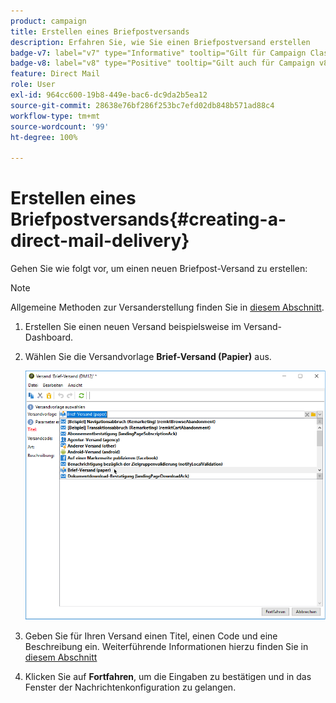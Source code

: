 ```yaml
---
product: campaign
title: Erstellen eines Briefpostversands
description: Erfahren Sie, wie Sie einen Briefpostversand erstellen
badge-v7: label="v7" type="Informative" tooltip="Gilt für Campaign Classic v7"
badge-v8: label="v8" type="Positive" tooltip="Gilt auch für Campaign v8"
feature: Direct Mail
role: User
exl-id: 964cc600-19b8-449e-bac6-dc9da2b5ea12
source-git-commit: 28638e76bf286f253bc7efd02db848b571ad88c4
workflow-type: tm+mt
source-wordcount: '99'
ht-degree: 100%

---
```


# Erstellen eines Briefpostversands{#creating-a-direct-mail-delivery}

Gehen Sie wie folgt vor, um einen neuen Briefpost-Versand zu erstellen:

>[!NOTE]
>
>Allgemeine Methoden zur Versanderstellung finden Sie in [diesem Abschnitt](steps-about-delivery-creation-steps.md).

1. Erstellen Sie einen neuen Versand beispielsweise im Versand-Dashboard.
1. Wählen Sie die Versandvorlage **Brief-Versand (Papier)** aus.

   ![](assets/direct_mail.png)

1. Geben Sie für Ihren Versand einen Titel, einen Code und eine Beschreibung ein. Weiterführende Informationen hierzu finden Sie in [diesem Abschnitt](steps-create-and-identify-the-delivery.md#identifying-the-delivery)
1. Klicken Sie auf **Fortfahren**, um die Eingaben zu bestätigen und in das Fenster der Nachrichtenkonfiguration zu gelangen.
